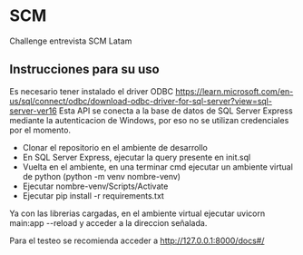# SCM
Challenge entrevista SCM Latam

## Instrucciones para su uso
Es necesario tener instalado el driver ODBC https://learn.microsoft.com/en-us/sql/connect/odbc/download-odbc-driver-for-sql-server?view=sql-server-ver16
Esta API se conecta a la base de datos de SQL Server Express mediante la autenticacion de Windows, por eso no se utilizan credenciales por el momento.

* Clonar el repositorio en el ambiente de desarrollo
* En SQL Server Express, ejecutar la query presente en init.sql
* Vuelta en el ambiente, en una terminar cmd ejecutar un ambiente virtual de python (python -m venv nombre-venv)
* Ejecutar nombre-venv/Scripts/Activate
* Ejecutar pip install -r requirements.txt

Ya con las librerias cargadas, en el ambiente virtual ejecutar uvicorn main:app --reload y acceder a la direccion señalada.

Para el testeo se recomienda acceder a http://127.0.0.1:8000/docs#/
